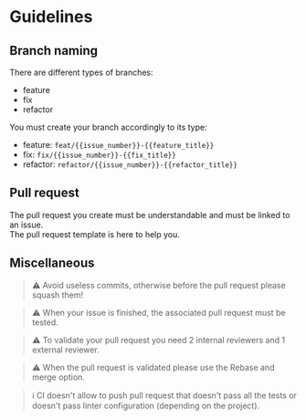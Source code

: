 # Guidelines

## Branch naming

There are different types of branches:
* feature
* fix
* refactor

You must create your branch accordingly to its type:
* feature:  `feat/{{issue_number}}-{{feature_title}}`
* fix:      `fix/{{issue_number}}-{{fix_title}}`
* refactor: `refactor/{{issue_number}}-{{refactor_title}}`

## Pull request

The pull request you create must be understandable and must be linked to an issue.  
The pull request template is here to help you.

## Miscellaneous

> :warning: Avoid useless commits, otherwise before the pull request please squash them!

> :warning: When your issue is finished, the associated pull request must be tested.

> :warning: To validate your pull request you need 2 internal reviewers and 1 external reviewer.

> :warning: When the pull request is validated please use the Rebase and merge option.

> ℹ️ CI doesn't allow to push pull request that doesn't pass all the tests or doesn't pass linter configuration (depending on the project).
